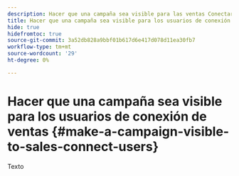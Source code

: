 ```yaml
---
description: Hacer que una campaña sea visible para las ventas Conectar usuarios - Documentos de Marketo - Documentación del producto
title: Hacer que una campaña sea visible para los usuarios de conexión de ventas
hide: true
hidefromtoc: true
source-git-commit: 3a52db828a9bbf01b617d6e417d078d11ea30fb7
workflow-type: tm+mt
source-wordcount: '29'
ht-degree: 0%

---
```


# Hacer que una campaña sea visible para los usuarios de conexión de ventas {#make-a-campaign-visible-to-sales-connect-users}

Texto
